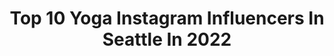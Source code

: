 ---
title: Top 10 Yoga Instagram Influencers In Seattle In 2022
description: >-
  Find top yoga Instagram influencers in Seattle in 2022. Most popular hashtags: #yoga #seattleyoga #seattle #yogateacher.
platform: Instagram
hits: 26
text_top: See the most popular Instagram accounts on inBeat.
text_bottom: Our search engine has 26 Instagram influencers like this in Seattle, United States for you to collaborate.
profiles:
  - username: "karlatafra"
    fullname: >-
      Yoga Teacher & Nutritionist
    bio: >-
      #seattleyoga Soon-to-be-mama Content creator Writer & Copywriter @sakaralife 20%off- XOKARLA 💓@spletko ▪contact@karlatafra.com JOIN @whoop ⬇️
    location: "United States"
    followers: 129235
    engagement: 104
    commentsToLikes: 0.011617
    id: ck5hqgtzrt37b0i11sfs3jevb
    verified: false
    hashtags: "#thirdtrimester, #32weekspregnant, #pregnancy, #almostthere"
  - username: "mckennacheff"
    fullname: >-
      McKenna Cheff #21
    bio: >-
      18. dirt bikes. fitness. Just trying to be my best self while having the most fun and leaving a positive impact on this planet. ✌🏼🌍 ❤️ ⬇️⬇️⬇️
    location: "United States"
    followers: 5337
    engagement: 724
    commentsToLikes: 0.045448
    id: ckaoz0ih3jui30i780ol1k4hj
    verified: false
    hashtags: "#pnwmoto, #devolracing, #motocross, #universalrefrigeration"
  - username: "danicayoga"
    fullname: >-
      Seattle Yoga Teacher | Danica
    bio: >-
      ⁣⁣⁣ 𝚙𝚛𝚒𝚟𝚊𝚝𝚎 + 𝚐𝚛𝚘𝚞𝚙 𝚢𝚘𝚐𝚊 📍⁣⁣⁣ 𝚂𝙴𝙰⁣ ⁣ 𝚖𝚘𝚋𝚒𝚕𝚒𝚝𝚢 𝚏𝚘𝚛 𝚊𝚝𝚑𝚕𝚎𝚝𝚎𝚜⁣ 𝚢𝚘𝚐𝚊 𝚛𝚎𝚝𝚛𝚎𝚊𝚝𝚜⁣ 𝚌𝚘𝚛𝚙𝚘𝚛𝚊𝚝𝚎 𝚢𝚘𝚐𝚊⁣ ⁣ 𝚖𝚘𝚍𝚎𝚕 @yearofthetigress_⁣⁣⁣ 🐅⁣ 𝚜𝚞𝚋𝚜𝚌𝚛𝚒𝚋𝚎 (𝚞𝚗𝚌𝚎𝚗𝚜𝚘𝚛𝚎𝚍)
    location: "United States"
    followers: 42327
    engagement: 431
    commentsToLikes: 0.080489
    id: ck5zxxcnj8u6z0i14ughgdym1
    verified: false
    hashtags: "#yogainspiration, #seattleyoga, #bidenharris2020, #yogapractice"
  - username: "mmilkanin"
    fullname: >-
      Michael Milkanin
    bio: >-
      Oaken on 1st Nat’l Tour of Frozen ❄️ #blacklivesmatter #lgbtq
    location: "United States"
    followers: 3763
    engagement: 1586
    commentsToLikes: 0.058023
    id: ck5hp68r5qtok0i11oqatx8yo
    verified: false
    hashtags: "#frozenbroadway, #elsa, #frozentour, #disney"
  - username: "thelittleblondeyogi"
    fullname: >-
      SASHA | ⚡️🌊⛰🤸🏼‍♂️
    bio: >-
      encouraging u to explore & expand ur comfort zone through movement & adventure 🧘🏼‍♀️seattle yoga teacher 🌊 @wildthingsretreats @creatorfirst.co @aerie
    location: "United States"
    followers: 8988
    engagement: 389
    commentsToLikes: 0.083084
    id: ck5q4y7vqqofm0i115ej9iqmi
    verified: false
    hashtags: "#girlgetoutside, #yogateacher, #aerieambassador, #creativeyoga"
  - username: "erikaelnona"
    fullname: >-
      erika
    bio: >-
      🌸🌸🌸 #seattle #cbd 🇯🇵🇺🇸
    location: "United States"
    followers: 31133
    engagement: 370
    commentsToLikes: 0.039559
    id: ck0u12ntlvkw60i19eocbsksf
    verified: false
    hashtags: "#portrait, #cbdproducts, #longhair, #portlandoregon"
  - username: "robinmartinyoga"
    fullname: >-
      Robin Martin
    bio: >-
      International Yoga Teacher Festivals and Retreats Seattle based. www.robinmartinyoga.com robinmargomartin@gmail.com
    location: "United States"
    followers: 413790
    engagement: 75
    commentsToLikes: 0.048655
    id: ck55o8uma7vao0i11a3v5r8g3
    verified: false
    hashtags: "#hollowback, #mobilitytraining, #balance, #backbend"
  - username: "shelbyheintzelman"
    fullname: >-
      Shelby Heintzelman
    bio: >-
      “I hope you live a life you’re proud of. If you find that you’re not, I hope you have the courage to start all over again”- Eric Roth ONLINE YOGA ⬇️
    location: "United States"
    followers: 4741
    engagement: 955
    commentsToLikes: 0.057969
    id: ck6ui4nfld1jx0j71vt2l1jjs
    verified: false
    hashtags: "#homepractice, #awakeningyoga, #locomotion, #movementpractice"
  - username: "yogamaris"
    fullname: >-
      maris degener
    bio: >-
      lead peer mentor and marketing strategist at @equiphealth #iammarismovie on @netflix advisor to @iam_phoenix_rising she/her ✨🌈
    location: "United States"
    followers: 69466
    engagement: 365
    commentsToLikes: 0.020264
    id: ck0u8rs0783vx0i19h7eiobib
    verified: false
    hashtags: "#iammarismovie, #mentalillnessawareness, #mentalillnessawarenessweek, #miaw2019"
  - username: "justsay_aileen"
    fullname: >-
      Aileen Day 🇵🇦
    bio: >-
      -Dentist|Yoga Teacher -Content creator -Bussiness inquires: 🌎 seattlepecan@gmail.com I eat more Avocado than you!! 📍Seattle YouTube 👇🏼
    location: "United States"
    followers: 13937
    engagement: 2671
    commentsToLikes: 0.070888
    id: ck55pebg7adng0i112xlbc2d2
    verified: false
    hashtags: "#twentytwenty, #thegeniusbrand, #knowyourworth, #iamdeserving"
---